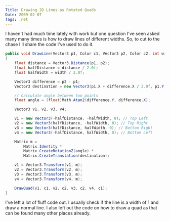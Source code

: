 ```yaml
---
Title: Drawing 2D Lines as Rotated Quads
Date: 2009-02-07
Tags: .net
---
```


I haven't had much time lately with work but one question I've seen asked many many times is how to draw lines of different widths. So, to cut to the chase I'll share the code I've used to do it.

```c#
public void DrawLine(Vector3 p1, Color c1, Vector3 p2, Color c2, int width)
{
	float distance = Vector3.Distance(p1, p2);
	float halfDistance = distance / 2.0f;
	float halfWidth = width / 2.0f;

	Vector3 difference = p2 - p1;
	Vector3 destination = new Vector3(p1.X + difference.X / 2.0f, p1.Y + difference.Y / 2.0f, p1.Z + difference.Z);

	// Calculate angle between two points
	float angle = (float)Math.Atan2(difference.Y, difference.X);

	Vector3 v1, v2, v3, v4;

	v1 = new Vector3(-halfDistance, -halfWidth, 0); // Top Left
	v2 = new Vector3(halfDistance, -halfWidth, 0); // Top Right
	v3 = new Vector3(halfDistance, halfWidth, 0); // Bottom Right
	v4 = new Vector3(-halfDistance, halfWidth, 0); // Bottom Left

	Matrix m =
		Matrix.Identity *
		Matrix.CreateRotationZ(angle) *
		Matrix.CreateTranslation(destination);

	v1 = Vector3.Transform(v1, m);
	v2 = Vector3.Transform(v2, m);
	v3 = Vector3.Transform(v3, m);
	v4 = Vector3.Transform(v4, m);

	DrawQuad(v1, c1, v2, c2, v3, c2, v4, c1);
}
```

I've left a lot of fluff code out. I usually check if the line is a width of 1 and draw a normal line. I also left out the code on how to draw a quad as that can be found many other places already.

